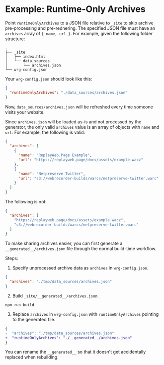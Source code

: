 # Example: Runtime-Only Archives

Point `runtimeOnlyArchives` to a JSON file relative to `_site` to skip archive pre-processing and pre-rednering. The specified JSON file must have an `archives` array of `{ name, url }`. For example, given the following folder structure:

```
.
├── _site
│   ├── index.html
│   └── data_sources
│       └── archives.json
└── wrg-config.json
```

Your `wrg-config.json` should look like this:

```json
{
  "runtimeOnlyArchives": "./data_sources/archives.json"
}
```

Now, `data_sources/archives.json` will be refreshed every time someone visits your website.

Since `archives.json` will be loaded as-is and not processed by the generator, the only valid `archives` value is an array of objects with `name` and `url`. For example, the following is valid:

```json
{
  "archives": [
    {
      "name": "ReplayWeb.Page Example",
      "url": "https://replayweb.page/docs/assets/example.wacz"
    },
    {
      "name": "Netpreserve Twitter",
      "url": "s3://webrecorder-builds/warcs/netpreserve-twitter.warc"
    }
  ]
}
```

The following is not:

```json
{
  "archives": [
    "https://replayweb.page/docs/assets/example.wacz",
    "s3://webrecorder-builds/warcs/netpreserve-twitter.warc"
  ]
}
```

To make sharing archives easier, you can first generate a `__generated__/archives.json` file through the normal build-time workflow.

Steps:

1. Specify unprocessed archive data as `archives` in `wrg-config.json`.

```json
{
  "archives": "./tmp/data_sources/archives.json"
}
```

2. Build `_site/__generated__/archives.json`.

```
npm run build
```

3. Replace `archives` in `wrg-config.json` with `runtimeOnlyArchives` pointing to the generated file.

```diff
{
-  "archives": "./tmp/data_sources/archives.json"
+  "runtimeOnlyArchives": "./__generated__/archives.json"
}
```

You can rename the `__generated__` so that it doesn't get accidentally replaced when rebuilding.
